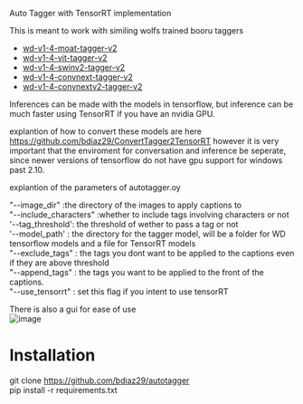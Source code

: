 
Auto Tagger with TensorRT implementation

This is meant to work with similing wolfs trained booru taggers

<ul>
  <li><a href="https://huggingface.co/SmilingWolf/wd-v1-4-moat-tagger-v2">wd-v1-4-moat-tagger-v2</a></li>
  <li><a href="https://huggingface.co/SmilingWolf/wd-v1-4-vit-tagger-v2">wd-v1-4-vit-tagger-v2</a></li>
  <li><a href="https://huggingface.co/SmilingWolf/wd-v1-4-swinv2-tagger-v2">wd-v1-4-swinv2-tagger-v2</a></li>
  <li><a href="https://huggingface.co/SmilingWolf/wd-v1-4-convnext-tagger-v2">wd-v1-4-convnext-tagger-v2</a></li>
  <li><a href="https://huggingface.co/SmilingWolf/wd-v1-4-convnextv2-tagger-v2">wd-v1-4-convnextv2-tagger-v2</a></li>
</ul>

Inferences can be made with the models in tensorflow, but inference can be much faster using TensorRT if you have an nvidia GPU.

explantion of how to convert these models are here <a href="https://github.com/bdiaz29/ConvertTagger2TensorRT"> https://github.com/bdiaz29/ConvertTagger2TensorRT </a>
however it is very important that the enviroment for conversation and inference be seperate, since newer versions of tensorflow do not have gpu support for windows past 2.10.

explantion of the parameters of autotagger.oy

"--image_dir" :the directory of the images to apply captions to 
<br>
"--include_characters" :whether to include tags involving characters or not 
<br>
'--tag_threshold': the threshold of wether to pass a tag or not
<br>
'--model_path' : the directory for the tagger model, will be a folder for WD tensorflow models and a file for TensorRT models
<br>
"--exclude_tags" : the tags you dont want to be applied to the captions even if they are above threshold
<br>
"--append_tags" : the tags you want to be applied to the front of the captions.
<br>
"--use_tensorrt" : set this flag if you intent to use tensorRT


There is also a gui for ease of use 
<br>
![image](https://github.com/bdiaz29/autotagger/assets/16212103/11415ddc-68ea-47d9-97c8-a69102b6e740)

<h1> Installation  </h1>

git clone https://github.com/bdiaz29/autotagger
<br>
pip install -r requirements.txt





